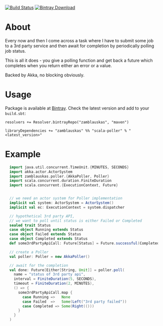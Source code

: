 [![Build Status](https://travis-ci.org/zamblauskas/scala-poller.svg?branch=master)](https://travis-ci.org/zamblauskas/scala-poller)
[![Bintray Download](https://api.bintray.com/packages/zamblauskas/maven/scala-poller/images/download.svg)](https://bintray.com/zamblauskas/maven/scala-poller/_latestVersion)


# About

Every now and then I come across a task where I have to submit some job to a 3rd party service and then await for completion by periodically polling job status.

This is all it does - you give a polling function and get back a future which completes when you return either an error or a value.

Backed by Akka, no blocking obviously.


# Usage

Package is available at [Bintray](https://bintray.com/zamblauskas/maven/scala-poller).
Check the latest version and add to your `build.sbt`:
```
resolvers += Resolver.bintrayRepo("zamblauskas", "maven")

libraryDependencies += "zamblauskas" %% "scala-poller" % "<latest_version>"
```


# Example

```scala
  import java.util.concurrent.TimeUnit.{MINUTES, SECONDS}
  import akka.actor.ActorSystem
  import zamblauskas.poller.{AkkaPoller, Poller}
  import scala.concurrent.duration.FiniteDuration
  import scala.concurrent.{ExecutionContext, Future}


  // we need an actor system for Poller implementation
  implicit val system: ActorSystem = ActorSystem()
  implicit val ec: ExecutionContext = system.dispatcher

  // hypothetical 3rd party API,
  // we want to poll until status is either Failed or Completed
  sealed trait Status
  case object Running extends Status
  case object Failed extends Status
  case object Completed extends Status
  def some3rdPartyApiCall: Future[Status] = Future.successful(Completed)

  // create a Poller
  val poller: Poller = new AkkaPoller()

  // await for the completion
  val done: Future[Either[String, Unit]] = poller.poll(
    name = "status of 3rd party api",
    interval = FiniteDuration(5, SECONDS),
    timeout = FiniteDuration(2, MINUTES),
    () => {
      some3rdPartyApiCall.map {
        case Running =>   None
        case Failed  =>   Some(Left("3rd party failed"))
        case Completed => Some(Right(()))
      }
    }
  )
```
